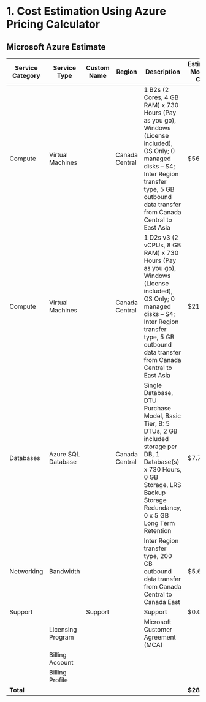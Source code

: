 # 1. Cost Estimation Using Azure Pricing Calculator 

## Microsoft Azure Estimate


| Service Category | Service Type        | Custom Name | Region         | Description | Estimated Monthly Cost | Estimated Upfront Cost |
|-----------------|---------------------|------------|---------------|-------------|-------------------------|------------------------|
| Compute        | Virtual Machines     |            | Canada Central | 1 B2s (2 Cores, 4 GB RAM) x 730 Hours (Pay as you go), Windows (License included), OS Only; 0 managed disks – S4; Inter Region transfer type, 5 GB outbound data transfer from Canada Central to East Asia | $56.98 | $0.00 |
| Compute        | Virtual Machines     |            | Canada Central | 1 D2s v3 (2 vCPUs, 8 GB RAM) x 730 Hours (Pay as you go), Windows (License included), OS Only; 0 managed disks – S4; Inter Region transfer type, 5 GB outbound data transfer from Canada Central to East Asia | $212.62 | $0.00 |
| Databases      | Azure SQL Database   |            | Canada Central | Single Database, DTU Purchase Model, Basic Tier, B: 5 DTUs, 2 GB included storage per DB, 1 Database(s) x 730 Hours, 0 GB Storage, LRS Backup Storage Redundancy, 0 x 5 GB Long Term Retention | $7.72 | $0.00 |
| Networking     | Bandwidth            |            |               | Inter Region transfer type, 200 GB outbound data transfer from Canada Central to Canada East | $5.60 | $0.00 |
| Support       |                       | Support    |               | Support | $0.00 | $0.00 |
|               | Licensing Program     |            |               | Microsoft Customer Agreement (MCA) |  |  |
|               | Billing Account       |            |               |  |  |  |
|               | Billing Profile       |            |               |  |  |  |
| **Total**     |                       |            |               |  | **$282.91** | **$0.00** |
